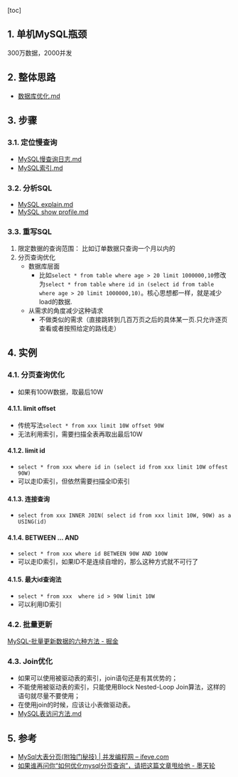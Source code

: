 [toc]
 
## 1. 单机MySQL瓶颈
300万数据，2000并发
## 2. 整体思路
- [数据库优化.md](../数据库优化.md)

## 3. 步骤
### 3.1. 定位慢查询
- [MySQL慢查询日志.md](MySQL慢查询日志.md)
- [MySQL索引.md](../MySQL/MySQL索引.md)

### 3.2. 分析SQL
- [MySQL explain.md](MySQL%20explain.md)
- [MySQL show profile.md](MySQL%20show%20profile.md)
### 3.3. 重写SQL

1. 限定数据的查询范围： 比如订单数据只查询一个月以内的
2. 分页查询优化
    - 数据库层面
        - 比如`select * from table where age > 20 limit 1000000,10`修改为`select * from table where id in (select id from table where age > 20 limit 1000000,10)`。核心思想都一样，就是减少load的数据.
    - 从需求的角度减少这种请求
        - 不做类似的需求（直接跳转到几百万页之后的具体某一页.只允许逐页查看或者按照给定的路线走）

## 4. 实例
### 4.1. 分页查询优化
- 如果有100W数据，取最后10W
#### 4.1.1. limit offset
- 传统写法`select * from xxx limit 10W offset 90W`
- 无法利用索引，需要扫描全表再取出最后10W
#### 4.1.2. limit id
- `select * from xxx where id in (select id from xxx limit 10W offest 90W)`
- 可以走ID索引，但依然需要扫描全ID索引
#### 4.1.3. 连接查询
- `select from xxx INNER J0IN( select id from xxx limit 10W, 90W) as a USING(id)`
#### 4.1.4. BETWEEN … AND
- `select * from xxx where id BETWEEN 90W AND 100W`
- 可以走ID索引，如果ID不是连续自增的，那么这种方式就不可行了
#### 4.1.5. 最大id查询法
- `select * from xxx  where id > 90W limit 10W`
- 可以利用ID索引
### 4.2. 批量更新
[MySQL\-批量更新数据的六种方法 \- 掘金](https://juejin.cn/post/7043299133360177189#heading-6)
### 4.3. Join优化
- 如果可以使用被驱动表的索引，join语句还是有其优势的；
- 不能使用被驱动表的索引，只能使用Block Nested-Loop Join算法，这样的语句就尽量不要使用；
- 在使用join的时候，应该让小表做驱动表。
- [MySQL表访问方法.md](MySQL表访问方法.md)
## 5. 参考
- [MySql大表分页\(附独门秘技\) \| 并发编程网 – ifeve\.com](http://ifeve.com/mysql%E5%A4%A7%E8%A1%A8%E5%88%86%E9%A1%B5%E9%99%84%E7%8B%AC%E9%97%A8%E7%A7%98%E6%8A%80/)
- [如果谁再问你“如何优化mysql分页查询”，请把这篇文章甩给他 \- 墨天轮](https://www.modb.pro/db/25854?utm_source=pocket_mylist)
